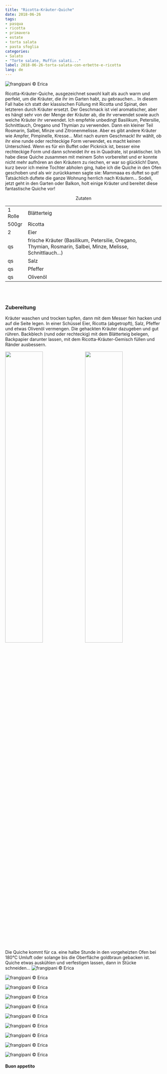 ```yaml
---
title: "Ricotta-Kräuter-Quiche"
date: 2018-06-26
tags:
- pasqua
- ricotta
- primavera
- estate
- torta salata
- pasta sfoglia
categories:
- Salato
- "Torte salate, Muffin salati..."
label: 2018-06-26-torta-salata-con-erbette-e-ricotta
lang: de
---
```

![](../2018-06-26-torta-salata-con-erbette-e-ricotta/header.jpg "frangipani © Erica")

Ricotta-Kräuter-Quiche, ausgezeichnet sowohl kalt als auch warm und perfekt, um die Kräuter, die ihr im Garten habt, zu gebrauchen... In diesem Fall habe ich statt der klassischen Füllung mit Ricotta und Spinat, den letzteren durch Kräuter ersetzt. Der Geschmack ist viel aromatischer, aber es hängt sehr von der Menge der Kräuter ab, die ihr verwendet sowie auch welche Kräuter ihr verwendet. Ich empfehle unbedingt Basilikum, Petersilie, Schnittlauch, Oregano und Thymian zu verwenden. Dann ein kleiner Teil Rosmarin, Salbei, Minze und Zitronenmelisse. Aber es gibt andere Kräuter wie Ampfer, Pimpinelle, Kresse... Mixt nach eurem Geschmack! Ihr wählt, ob ihr eine runde oder rechteckige Form verwendet, es macht keinen Unterschied. Wenn es für ein Buffet oder Picknick ist, besser eine rechteckige Form und dann schneidet ihr es in Quadrate, ist praktischer. Ich habe diese Quiche zusammen mit meinem Sohn vorbereitet und er konnte nicht mehr aufhören an den Kräutern zu riechen, er war so glücklich! Dann, kurz bevor ich meine Tochter abholen ging, habe ich die Quiche in den Ofen geschoben und als wir zurückkamen sagte sie: Mammaaa es duftet so gut! Tatsächlich duftete die ganze Wohnung herrlich nach Kräutern... Sodeli, jetzt geht in den Garten oder Balkon, holt einige Kräuter und bereitet diese fantastische Quiche vor!

<div id="wrapper" style="text-align: center">
  <div id="yourdiv" style="display: inline-block;">
    <div class="ingredients">
      <div class="ingredients-title">Zutaten</div>
      <table>
        <tbody>
          <tr>
            <td>1 Rolle</td>
            <td>Blätterteig</td>
          </tr>
          <tr>
            <td>500gr</td>
            <td>Ricotta</td>
          </tr>
          <tr>
            <td>2</td>
            <td>Eier</td>
          </tr>
          <tr>
            <td>qs</td>
            <td>frische Kräuter (Basilikum, Petersilie, Oregano, Thymian, Rosmarin, Salbei, Minze, Melisse, Schnittlauch...)</td>
          </tr>
          <tr>
            <td>qs</td>
            <td>Salz</td>
          </tr>
          <tr>
            <td>qs</td>
            <td>Pfeffer</td>
         </tr>
          <tr>
            <td>qs</td>
            <td>Olivenöl</td>
          </tr>
        </tbody>
      </table>
      <br></br>
    </div>
  </div>
</div>


<h3>
  <font color="grey">
    <i class="fa-solid fa-gears"></i>
  </font> Zubereitung
</h3>

Kräuter waschen und trocken tupfen, dann mit dem Messer fein hacken und auf die Seite legen. In einer Schüssel Eier, Ricotta (abgetropft), Salz, Pfeffer und etwas Olivenöl vermengen. Die gehackten Kräuter dazugeben und gut rühren. Backblech (rund oder rechteckig) mit dem Blätterteig belegen, Backpapier darunter lassen, mit dem Ricotta-Kräuter-Gemisch füllen und Ränder ausbessern.
<p>
  <div style="width: 100%; margin-bottom: 0">
    <img style="float: left; width: 49%; margin-right: 1%" src="../2018-06-26-torta-salata-con-erbette-e-ricotta/erbette.jpg" alt="" title="frangipani © Erica" />
    <img style="float: left; width: 49%; margin-left: 1%" src="../2018-06-26-torta-salata-con-erbette-e-ricotta/teglia.jpg" alt="" title="frangipani © Erica" />
    <div style="clear: both"></div>
  </div>
</p>

Die Quiche kommt für ca. eine halbe Stunde in den vorgeheizten Ofen bei 180°C Umluft oder solange bis die Oberfläche goldbraun gebacken ist. Quiche etwas auskühlen und verfestigen lassen, dann in Stücke schneiden...
![](../2018-06-26-torta-salata-con-erbette-e-ricotta/risultato1.jpg "frangipani © Erica")

![](../2018-06-26-torta-salata-con-erbette-e-ricotta/risultato2.jpg "frangipani © Erica")

![](../2018-06-26-torta-salata-con-erbette-e-ricotta/risultato3.jpg "frangipani © Erica")

![](../2018-06-26-torta-salata-con-erbette-e-ricotta/risultato4.jpg "frangipani © Erica")

![](../2018-06-26-torta-salata-con-erbette-e-ricotta/risultato5.jpg "frangipani © Erica")

![](../2018-06-26-torta-salata-con-erbette-e-ricotta/risultato6.jpg "frangipani © Erica")

![](../2018-06-26-torta-salata-con-erbette-e-ricotta/risultato7.jpg "frangipani © Erica")

![](../2018-06-26-torta-salata-con-erbette-e-ricotta/risultato8.jpg "frangipani © Erica")

![](../2018-06-26-torta-salata-con-erbette-e-ricotta/risultato9.jpg "frangipani © Erica")

![](../2018-06-26-torta-salata-con-erbette-e-ricotta/risultato10.jpg "frangipani © Erica")

<h4>Buon appetito
  <font color="red">
    <i class="fa-regular fa-face-smile"></i>
  </font>
</h4>
